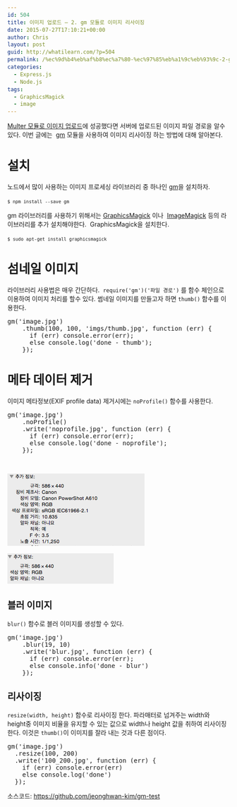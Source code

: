 ```yaml
---
id: 504
title: 이미지 업로드 – 2. gm 모듈로 이미지 리사이징
date: 2015-07-27T17:10:21+00:00
author: Chris
layout: post
guid: http://whatilearn.com/?p=504
permalink: /%ec%9d%b4%eb%af%b8%ec%a7%80-%ec%97%85%eb%a1%9c%eb%93%9c-2-gm-%eb%aa%a8%eb%93%88%eb%a1%9c-%ec%9d%b4%eb%af%b8%ec%a7%80-%eb%a6%ac%ec%82%ac%ec%9d%b4%ec%a7%95/
categories:
  - Express.js
  - Node.js
tags:
  - GraphicsMagick
  - image
---
```

<a href="http://whatilearn.com/%ec%9d%b4%eb%af%b8%ec%a7%80-%ec%97%85%eb%a1%9c%eb%93%9c-1-multer-%eb%aa%a8%eb%93%88%eb%a1%9c-%ed%8c%8c%ec%9d%bc-%ec%97%85%eb%a1%9c%eb%93%9c/">Multer 모듈로 이미지 업로드</a>에 성공했다면 서버에 업로드된 이미지 파일 경로을 알수 있다. 이번 글에는  <a href="http://aheckmann.github.io/gm/">gm</a> 모듈을 사용하여 이미지 리사이징 하는 방법에 대해 알아본다.

# 설치

노드에서 많이 사용하는 이미지 프로세싱 라이브러리 중 하나인 <a href="http://aheckmann.github.io/gm/">gm</a>을 설치하자.

<code>`$ npm install --save gm`</code>

gm 라이브러리를 사용하기 위해서는 <a href="http://www.graphicsmagick.org/" target="_blank">GraphicsMagick</a> 이나  <a href="http://www.imagemagick.org/" target="_blank">ImageMagick</a> 등의 라이브러리를 추가 설치해야한다.  GraphicsMagick을 설치한다.

<code>`$ sudo apt-get install graphicsmagick`</code>

# 섬네일 이미지

라이브러리 사용법은 매우 간단하다.  `require('gm')('파일 경로')` 를 함수 체인으로 이용하여 이미지 처리를 할수 있다. 썸네일 이미지를 만들고자 하면 `thumb()` 함수를 이용한다.
<pre class="lang:js decode:true ">gm('image.jpg')
    .thumb(100, 100, 'imgs/thumb.jpg', function (err) {
      if (err) console.error(err);
      else console.log('done - thumb');
    });</pre>
# 메타 데이터 제거

이미지 메타정보(EXIF profile data) 제거시에는 `noProfile()` 함수를 사용한다.
<pre class="lang:js decode:true crayon-selected">gm('image.jpg')
    .noProfile()
    .write('noprofile.jpg', function (err) {
      if (err) console.error(err);
      else console.log('done - noprofile');
    });
</pre>
&nbsp;

![](/assets/imgs/2015/gm1.png)

![](/assets/imgs/2015/gm2.png)


## 블러 이미지

`blur()` 함수로 블러 이미지를 생성할 수 있다.
<pre class="lang:js decode:true ">gm('image.jpg')
    .blur(19, 10)
    .write('blur.jpg', function (err) {
      if (err) console.error(err);
      else console.info('done - blur')
    });</pre>


## 리사이징

`resize(width, height)` 함수로 리사이징 한다. 파라매터로 넘겨주는 width와 height중 이미지 비율을 유지할 수 있는 값으로 width나 height 값을 취하여 리사이징한다. 이것은 `thumb()`이 이미지를 잘라 내는 것과 다른 점이다.
<pre class="lang:js decode:true ">gm('image.jpg')
  .resize(100, 200)
  .write('100_200.jpg', function (err) {
    if (err) console.error(err)
    else console.log('done')
  });</pre>


소스코드: <a href="https://github.com/jeonghwan-kim/gm-test">https://github.com/jeonghwan-kim/gm-test</a>